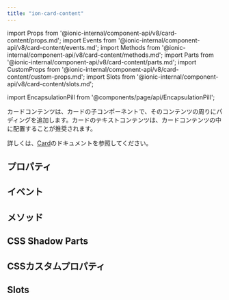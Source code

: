 ```yaml
---
title: "ion-card-content"
---
```

import Props from '@ionic-internal/component-api/v8/card-content/props.md';
import Events from '@ionic-internal/component-api/v8/card-content/events.md';
import Methods from '@ionic-internal/component-api/v8/card-content/methods.md';
import Parts from '@ionic-internal/component-api/v8/card-content/parts.md';
import CustomProps from '@ionic-internal/component-api/v8/card-content/custom-props.md';
import Slots from '@ionic-internal/component-api/v8/card-content/slots.md';

import EncapsulationPill from '@components/page/api/EncapsulationPill';


カードコンテンツは、カードの子コンポーネントで、そのコンテンツの周りにパディングを追加します。カードのテキストコンテンツは、カードコンテンツの中に配置することが推奨されます。

詳しくは、[Card](./card)のドキュメントを参照してください。


## プロパティ
<Props />

## イベント
<Events />

## メソッド
<Methods />

## CSS Shadow Parts
<Parts />

## CSSカスタムプロパティ
<CustomProps />

## Slots
<Slots />
